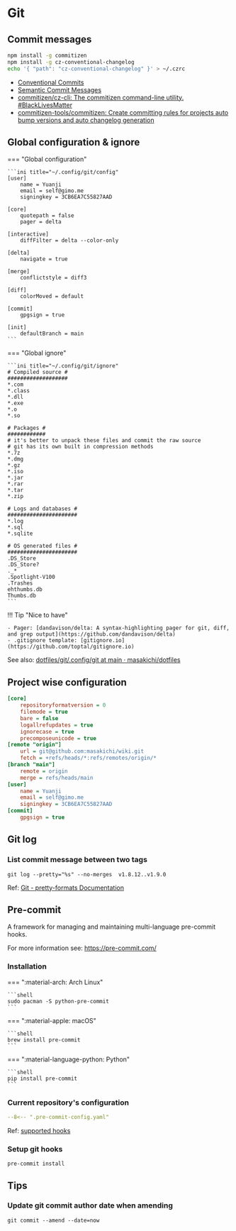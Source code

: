 # Git

## Commit messages

```bash
npm install -g commitizen
npm install -g cz-conventional-changelog
echo '{ "path": "cz-conventional-changelog" }' > ~/.czrc
```

- [Conventional Commits](https://www.conventionalcommits.org/en/v1.0.0/)
- [Semantic Commit Messages](https://gist.github.com/joshbuchea/6f47e86d2510bce28f8e7f42ae84c716)
- [commitizen/cz-cli: The commitizen command-line utility. #BlackLivesMatter](https://github.com/commitizen/cz-cli#making-your-repo-commitizen-friendly)
- [commitizen-tools/commitizen: Create committing rules for projects auto bump versions and auto changelog generation](https://github.com/commitizen-tools/commitizen)

## Global configuration & ignore

=== "Global configuration"

    ```ini title="~/.config/git/config"
    [user]
        name = Yuanji
        email = self@gimo.me
        signingkey = 3CB6EA7C55827AAD

    [core]
        quotepath = false
        pager = delta

    [interactive]
        diffFilter = delta --color-only

    [delta]
        navigate = true

    [merge]
        conflictstyle = diff3

    [diff]
        colorMoved = default

    [commit]
        gpgsign = true

    [init]
        defaultBranch = main
    ```

=== "Global ignore"

    ```ini title="~/.config/git/ignore"
    # Compiled source #
    ###################
    *.com
    *.class
    *.dll
    *.exe
    *.o
    *.so

    # Packages #
    ############
    # it's better to unpack these files and commit the raw source
    # git has its own built in compression methods
    *.7z
    *.dmg
    *.gz
    *.iso
    *.jar
    *.rar
    *.tar
    *.zip

    # Logs and databases #
    ######################
    *.log
    *.sql
    *.sqlite

    # OS generated files #
    ######################
    .DS_Store
    .DS_Store?
    ._*
    .Spotlight-V100
    .Trashes
    ehthumbs.db
    Thumbs.db
    ```

!!! Tip "Nice to have"

    - Pager: [dandavison/delta: A syntax-highlighting pager for git, diff, and grep output](https://github.com/dandavison/delta)
    - .gitignore template: [gitignore.io](https://github.com/toptal/gitignore.io)

See also: [dotfiles/git/.config/git at main · masakichi/dotfiles](https://github.com/masakichi/dotfiles/tree/main/git/.config/git)

## Project wise configuration

```ini title=".git/config"
[core]
	repositoryformatversion = 0
	filemode = true
	bare = false
	logallrefupdates = true
	ignorecase = true
	precomposeunicode = true
[remote "origin"]
	url = git@github.com:masakichi/wiki.git
	fetch = +refs/heads/*:refs/remotes/origin/*
[branch "main"]
	remote = origin
	merge = refs/heads/main
[user]
	name = Yuanji
	email = self@gimo.me
	signingkey = 3CB6EA7C55827AAD
[commit]
	gpgsign = true
```

## Git log

### List commit message between two tags

```shell
git log --pretty="%s" --no-merges  v1.8.12..v1.9.0
```

Ref: [Git - pretty-formats Documentation](https://git-scm.com/docs/pretty-formats)

## Pre-commit

A framework for managing and maintaining multi-language pre-commit hooks.

For more information see: https://pre-commit.com/

### Installation

=== ":material-arch: Arch Linux"

    ```shell
    sudo pacman -S python-pre-commit
    ```

=== ":material-apple: macOS"

    ```shell
    brew install pre-commit
    ```

=== ":material-language-python: Python"

    ```shell
    pip install pre-commit
    ```

### Current repository's configuration

```yaml title=".pre-commit-config.yaml"
--8<-- ".pre-commit-config.yaml"
```

Ref: [supported hooks](https://pre-commit.com/hooks.html)

### Setup git hooks

```shell
pre-commit install
```

## Tips

### Update git commit author date when amending

```shell
git commit --amend --date=now
```
